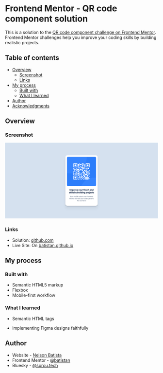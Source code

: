 # Frontend Mentor - QR code component solution

This is a solution to the [QR code component challenge on Frontend Mentor](https://www.frontendmentor.io/challenges/qr-code-component-iux_sIO_H). Frontend Mentor challenges help you improve your coding skills by building realistic projects. 

## Table of contents

- [Overview](#overview)
  - [Screenshot](#screenshot)
  - [Links](#links)
- [My process](#my-process)
  - [Built with](#built-with)
  - [What I learned](#what-i-learned)
- [Author](#author)
- [Acknowledgments](#acknowledgments)

## Overview

### Screenshot

![](./screenshot.png)

### Links

- Solution: [github.com](https://github.com/batistan/qr-code-component/tree/main)
- Live Site: On [batistan.github.io](https://batistan.github.io/qr-code-component/)

## My process

### Built with

- Semantic HTML5 markup
- Flexbox
- Mobile-first workflow

### What I learned

- Semantic HTML tags

- Implementing Figma designs faithfully

## Author

- Website - [Nelson Batista](https://sorou.tech)
- Frontend Mentor - [@batistan](https://www.frontendmentor.io/profile/batistan)
- Bluesky - [@sorou.tech](https://bsky.app/profile/sorou.tech)
